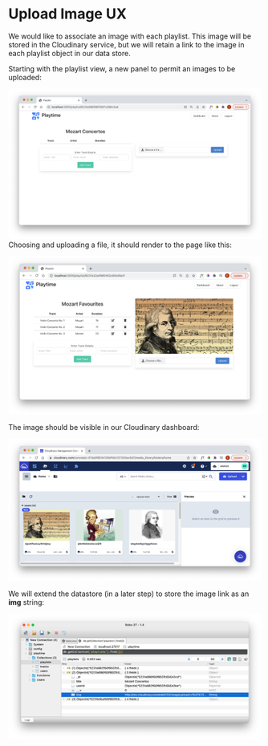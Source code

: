 # Upload Image UX

We would like to associate an image with each playlist. This image will be stored in the Cloudinary service, but we will retain a link to the image in each playlist object in our data store.

Starting with the playlist view, a new panel to permit an images to be uploaded:

![](img/02.png)Choosing and uploading a file, it should render to the page like this:

![](img/03.png)

The image should be visible in our Cloudinary dashboard:

![](img/04.png)

We will extend the datastore (in a later step) to store the image link as an **img** string:

![](img/05.png)

